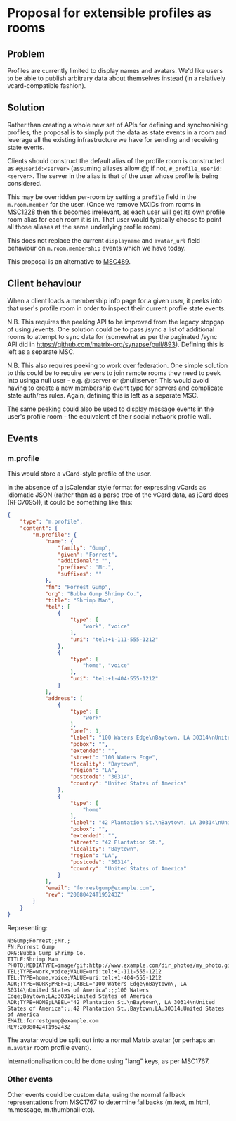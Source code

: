 # Proposal for extensible profiles as rooms

## Problem

Profiles are currently limited to display names and avatars.  We'd like users to
be able to publish arbitrary data about themselves instead (in a relatively
vcard-compatible fashion).

## Solution

Rather than creating a whole new set of APIs for defining and synchronising
profiles, the proposal is to simply put the data as state events in a room and
leverage all the existing infrastructure we have for sending and receiving state
events.

Clients should construct the default alias of the profile room is constructed as
`#@userid:<server>` (assuming aliases allow @; if not, `#_profile_userid:<server>`.
The server in the alias is that of the user whose profile is being considered.

This may be overridden per-room by setting a `profile` field in the
`m.room.member` for the user.  (Once we remove MXIDs from rooms in
[MSC1228](https://github.com/matrix-org/matrix-doc/issues/1228) then this
becomes irrelevant, as each user will get its own profile room alias for each
room it is in. That user would typically choose to point all those aliases at
the same underlying profile room).

This does not replace the current `displayname` and `avatar_url` field behaviour
on `m.room.membership` events which we have today.

This proposal is an alternative to [MSC489](https://github.com/matrix-org/matrix-doc/issues/489).

## Client behaviour

When a client loads a membership info page for a given user, it peeks into that
user's profile room in order to inspect their current profile state events.

N.B. This requires the peeking API to be improved from the legacy stopgap of using
/events.  One solution could be to pass /sync a list of additional rooms to attempt
to sync data for (somewhat as per the paginated /sync API did in
https://github.com/matrix-org/synapse/pull/893).  Defining this is left as a
separate MSC.

N.B. This also requires peeking to work over federation.  One simple solution to
this could be to require servers to join remote rooms they need to peek into
usinga null user - e.g. @:server or @null:server.  This would avoid having to
create a new membership event type for servers and complicate state auth/res
rules. Again, defining this is left as a separate MSC.

The same peeking could also be used to display message events in the user's
profile room - the equivalent of their social network profile wall.

## Events

### m.profile

This would store a vCard-style profile of the user.

In the absence of a jsCalendar style format for expressing vCards as idiomatic
JSON (rather than as a parse tree of the vCard data, as jCard does (RFC7095)),
it could be something like this:

```json
{
    "type": "m.profile",
    "content": {
        "m.profile": {
            "name": {
                "family": "Gump",
                "given": "Forrest",
                "additional": "",
                "prefixes": "Mr.",
                "suffixes": ""
            },
            "fn": "Forrest Gump",
            "org": "Bubba Gump Shrimp Co.",
            "title": "Shrimp Man",
            "tel": [
                {
                    "type": [
                        "work", "voice"
                    ],
                    "uri": "tel:+1-111-555-1212"
                },
                {
                    "type": [
                        "home", "voice"
                    ],
                    "uri": "tel:+1-404-555-1212"
                }
            ],
            "address": [
                {
                    "type": [
                        "work"
                    ],
                    "pref": 1,
                    "label": "100 Waters Edge\nBaytown, LA 30314\nUnited States of America",
                    "pobox": "",
                    "extended": "",
                    "street": "100 Waters Edge",
                    "locality": "Baytown",
                    "region": "LA",
                    "postcode": "30314",
                    "country": "United States of America"
                },
                {
                    "type": [
                        "home"
                    ],
                    "label": "42 Plantation St.\nBaytown, LA 30314\nUnited States of America",
                    "pobox": "",
                    "extended": "",
                    "street": "42 Plantation St.",
                    "locality": "Baytown",
                    "region": "LA",
                    "postcode": "30314",
                    "country": "United States of America"
                }
            ],
            "email": "forrestgump@example.com",
            "rev": "20080424T195243Z"
        }
    }
}
```

Representing:

```vcard
N:Gump;Forrest;;Mr.;
FN:Forrest Gump
ORG:Bubba Gump Shrimp Co.
TITLE:Shrimp Man
PHOTO;MEDIATYPE=image/gif:http://www.example.com/dir_photos/my_photo.gif
TEL;TYPE=work,voice;VALUE=uri:tel:+1-111-555-1212
TEL;TYPE=home,voice;VALUE=uri:tel:+1-404-555-1212
ADR;TYPE=WORK;PREF=1;LABEL="100 Waters Edge\nBaytown\, LA 30314\nUnited States of America":;;100 Waters Edge;Baytown;LA;30314;United States of America
ADR;TYPE=HOME;LABEL="42 Plantation St.\nBaytown\, LA 30314\nUnited States of America":;;42 Plantation St.;Baytown;LA;30314;United States of America
EMAIL:forrestgump@example.com
REV:20080424T195243Z
```

The avatar would be split out into a normal Matrix avatar (or perhaps an `m.avatar`
room profile event).

Internationalisation could be done using "lang" keys, as per MSC1767.

### Other events

Other events could be custom data, using the normal fallback representations from
MSC1767 to determine fallbacks (m.text, m.html, m.message, m.thumbnail etc).
